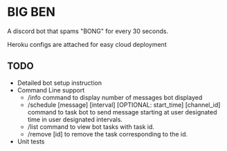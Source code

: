 # BIG BEN

A discord bot that spams "BONG" for every 30 seconds.

Heroku configs are attached for easy cloud deployment

## TODO

- Detailed bot setup instruction
- Command Line support
  - /info command to display number of messages bot displayed
  - /schedule \[message\] \[interval\] \[OPTIONAL: start_time\] \[channel_id\] command to task bot to send message starting at user designated time in user designated intervals.
  - /list command to view bot tasks with task id.
  - /remove \[id\] to remove the task corresponding to the id.
- Unit tests

